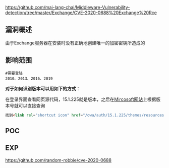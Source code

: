 https://github.com/mai-lang-chai/Middleware-Vulnerability-detection/tree/master/Exchange/CVE-2020-0688%20Exchange%20Rce

## 漏洞概述

由于Exchange服务器在安装时没有正确地创建唯一的加密密钥所造成的

## 影响范围

```http
#需要登陆
2010、2013、2016、2019
```

**对于如何识别版本可以用如下的方式**：

在登录界面查看网页源代码，15.1.225就是版本，之后在[Mircosoft网站](https://docs.microsoft.com/zh-cn/Exchange/new-features/build-numbers-and-release-dates?view=exchserver-2019)上根据版本号就可以直接查询

```html
找到<link rel="shortcut icon" href="/owa/auth/15.1.225/themes/resources/favicon.ico" type="image/x-icon">
```

## POC

## EXP

https://github.com/random-robbie/cve-2020-0688